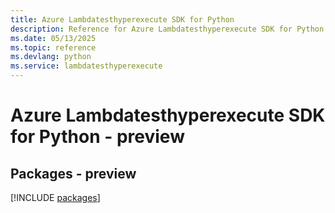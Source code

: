 ```yaml
---
title: Azure Lambdatesthyperexecute SDK for Python
description: Reference for Azure Lambdatesthyperexecute SDK for Python
ms.date: 05/13/2025
ms.topic: reference
ms.devlang: python
ms.service: lambdatesthyperexecute
---
```

# Azure Lambdatesthyperexecute SDK for Python - preview
## Packages - preview
[!INCLUDE [packages](lambdatesthyperexecute-index.md)]